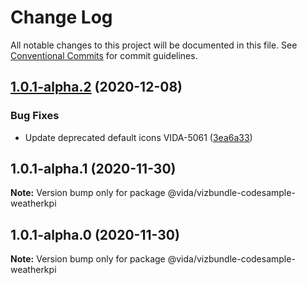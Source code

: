 # Change Log

All notable changes to this project will be documented in this file.
See [Conventional Commits](https://conventionalcommits.org) for commit guidelines.

## [1.0.1-alpha.2](https://github.ibm.com/VIDA/catalog/compare/@vida/vizbundle-codesample-weatherkpi@1.0.1-alpha.1...@vida/vizbundle-codesample-weatherkpi@1.0.1-alpha.2) (2020-12-08)


### Bug Fixes

* Update deprecated default icons VIDA-5061 ([3ea6a33](https://github.ibm.com/VIDA/catalog/commit/3ea6a338fa8b107c4222c388f77b9663a8d12be1))





## 1.0.1-alpha.1 (2020-11-30)

**Note:** Version bump only for package @vida/vizbundle-codesample-weatherkpi





## 1.0.1-alpha.0 (2020-11-30)

**Note:** Version bump only for package @vida/vizbundle-codesample-weatherkpi
